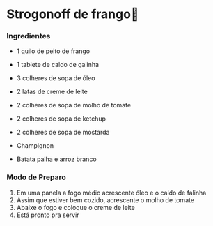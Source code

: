 # Strogonoff de frango:chicken:

### Ingredientes

- 1 quilo de peito de frango

- 1 tablete de caldo de galinha

- 3 colheres de sopa de óleo

- 2 latas de creme de leite

- 2 colheres de sopa de molho de tomate

- 2 colheres de sopa de ketchup

- 2 colheres de sopa de mostarda

- Champignon

- Batata palha e arroz branco

  

### Modo de Preparo

1. Em uma panela a fogo médio acrescente óleo e o caldo de falinha
2. Assim que estiver bem cozido, acrescente o molho de tomate 
3. Abaixe o fogo e coloque o creme de leite 
4. Está pronto pra servir